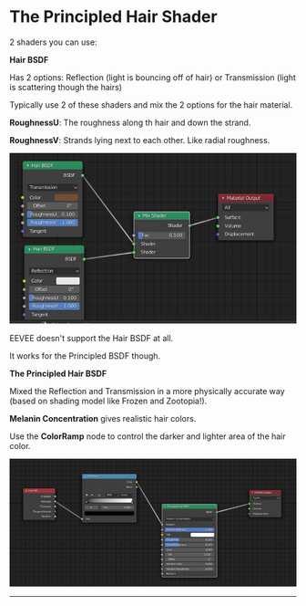 # The Principled Hair Shader

2 shaders you can use:

**Hair BSDF**

Has 2 options: Reflection (light is bouncing off of hair) or Transmission (light is scattering though the hairs)

Typically use 2 of these shaders and mix the 2 options for the hair material.

**RoughnessU**: The roughness along th hair and down the strand.

**RoughnessV**: Strands lying next to each other. Like radial roughness.

![](<../../.gitbook/assets/image (91).png>)

EEVEE doesn't support the Hair BSDF at all.

It works for the Principled BSDF though.

**The Principled Hair BSDF**

Mixed the Reflection and Transmission in a more physically accurate way (based on shading model like Frozen and Zootopia!).

**Melanin Concentration** gives realistic hair colors.

Use the **ColorRamp** node to control the darker and lighter area of the hair color.

![](<../../.gitbook/assets/image (92).png>)

****

